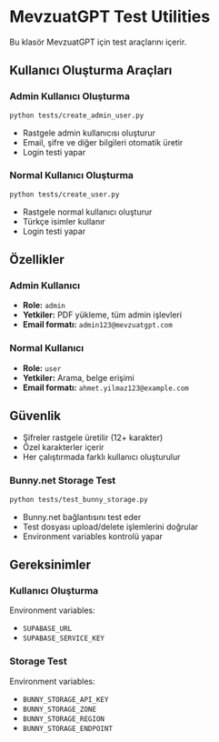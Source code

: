 # MevzuatGPT Test Utilities

Bu klasör MevzuatGPT için test araçlarını içerir.

## Kullanıcı Oluşturma Araçları

### Admin Kullanıcı Oluşturma
```bash
python tests/create_admin_user.py
```
- Rastgele admin kullanıcısı oluşturur
- Email, şifre ve diğer bilgileri otomatik üretir
- Login testi yapar

### Normal Kullanıcı Oluşturma
```bash
python tests/create_user.py
```
- Rastgele normal kullanıcı oluşturur
- Türkçe isimler kullanır
- Login testi yapar

## Özellikler

### Admin Kullanıcı
- **Role:** `admin`
- **Yetkiler:** PDF yükleme, tüm admin işlevleri
- **Email formatı:** `admin123@mevzuatgpt.com`

### Normal Kullanıcı
- **Role:** `user`
- **Yetkiler:** Arama, belge erişimi
- **Email formatı:** `ahmet.yilmaz123@example.com`

## Güvenlik

- Şifreler rastgele üretilir (12+ karakter)
- Özel karakterler içerir
- Her çalıştırmada farklı kullanıcı oluşturulur

### Bunny.net Storage Test
```bash
python tests/test_bunny_storage.py
```
- Bunny.net bağlantısını test eder
- Test dosyası upload/delete işlemlerini doğrular
- Environment variables kontrolü yapar

## Gereksinimler

### Kullanıcı Oluşturma
Environment variables:
- `SUPABASE_URL`
- `SUPABASE_SERVICE_KEY`

### Storage Test
Environment variables:
- `BUNNY_STORAGE_API_KEY`
- `BUNNY_STORAGE_ZONE`
- `BUNNY_STORAGE_REGION`
- `BUNNY_STORAGE_ENDPOINT`